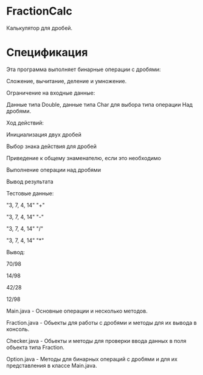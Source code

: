 # FractionCalc
Калькулятор для дробей.

# Спецификация

Эта программа выполняет бинарные операции с дробями:

Сложение, вычитание, деление и умножение. 

Ограничение на входные данные:

Данные типа Double, данные типа Char для выбора типа операции
Над дробями. 

Ход действий:

Инициализация двух дробей

Выбор знака действия для дробей

Приведение к общему знаменателю, если это необходимо

Выполнение операции над дробями

Вывод результата

Тестовые данные:

"3, 7, 4, 14"
"+"

"3, 7, 4, 14"
"-"

"3, 7, 4, 14" 
"/"

"3, 7, 4, 14" 
"*" 

Вывод:

70/98

14/98

42/28

12/98


Main.java - Основные операции и несколько методов.

Fraction.java - Обьекты для работы с дробями и методы для  их вывода в консоль.

Checker.java - Обьекты и методы для проверки ввода данных в поля объекта типа Fraction.

Option.java - Методы для бинарных операций с дробями и для их представления в классе Main.java.
